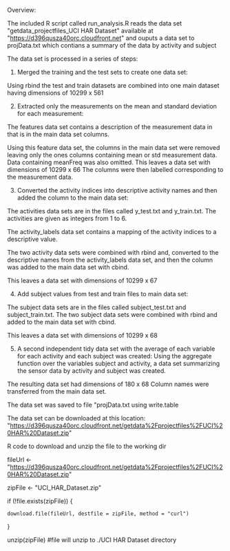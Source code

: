 
Overview:

The included R script called run_analysis.R reads the data set "getdata_projectfiles_UCI HAR Dataset" available at "https://d396qusza40orc.cloudfront.net" and ouputs a data set to projData.txt which contians a summary of the data by activity and subject


The data set is processed in a series of steps:

1) Merged the training and the test sets to create one data set:

Using rbind the test and train datasets are combined into one main dataset having dimensions of 10299 x 561


2) Extracted only the measurements on the mean and standard deviation for each measurement:

The features data set contains a description of the measurement data in that is in the main data set columns. 

Using this feature data set, the columns in the main data set were removed leaving only the ones columns containing mean or std measurement data.  Data containing meanFreq was also omitted.  This leaves a data set with dimensions of  10299 x 66
The columns were then labelled corresponding to the measurement data.
 
 
3) Converted the activity indices into descriptive activity names and then added the column to the main data set:

The activities data sets are in the files called y_test.txt and y_train.txt.  The activities are given as integers from 1 to 6. 

The activity_labels data set contains a mapping of the activity indices to a descriptive value.

The two activity data sets were combined with rbind and, converted to the descriptive names from the activity_labels data set, and then the column was added to the main data set with cbind.

This leaves a data set with dimensions of 10299 x 67


4) Add subject values from test and train files to main data set:

The subject data sets are in the files called subject_test.txt and subject_train.txt.
The two subject data sets were combined with rbind and added to the main data set with cbind.

This leaves a data set with dimensions of 10299 x 68


5) A second independent tidy data set with the average of each variable for each activity and each subject was created:
Using the aggregate function over the variables subject and activity, a data set summarizing the sensor data by activity and subject was created.

The resulting data set had dimensions of 180 x 68
Column names were transferred from the main data set.

The data set was saved to file "projData.txt using write.table



The data set can be downloaded at this location:
"https://d396qusza40orc.cloudfront.net/getdata%2Fprojectfiles%2FUCI%20HAR%20Dataset.zip"

R code to download and unzip the file to the working dir

fileUrl <- "https://d396qusza40orc.cloudfront.net/getdata%2Fprojectfiles%2FUCI%20HAR%20Dataset.zip"

zipFile <- "UCI_HAR_Dataset.zip"

if (!file.exists(zipFile)) {

    download.file(fileUrl, destfile = zipFile, method = "curl")
}

unzip(zipFile) #file will unzip to ./UCI HAR Dataset directory



